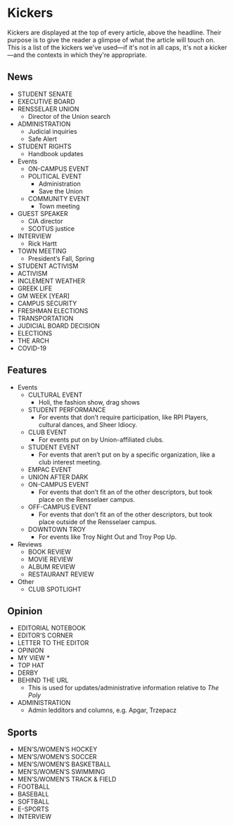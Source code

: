 # Kickers
Kickers are displayed at the top of every article, above the headline. Their purpose is to give the reader a glimpse of what the article will touch on. This is a list of the kickers we've used—if it's not in all caps, it's not a kicker—and the contexts in which they're appropriate.

## News
* STUDENT SENATE
* EXECUTIVE BOARD
* RENSSELAER UNION
	* Director of the Union search
* ADMINISTRATION
	* Judicial inquiries
	* Safe Alert
* STUDENT RIGHTS
	* Handbook updates
* Events
	* ON-CAMPUS EVENT
	* POLITICAL EVENT
		* Administration
		* Save the Union
	* COMMUNITY EVENT
		* Town meeting
* GUEST SPEAKER
	* CIA director
	* SCOTUS justice
* INTERVIEW
	* Rick Hartt
* TOWN MEETING
	* President’s Fall, Spring
* STUDENT ACTIVISM
* ACTIVISM
* INCLEMENT WEATHER
* GREEK LIFE
* GM WEEK [YEAR]
* CAMPUS SECURITY
* FRESHMAN ELECTIONS
* TRANSPORTATION
* JUDICIAL BOARD DECISION
* ELECTIONS
* THE ARCH
* COVID-19

## Features
* Events
	* CULTURAL EVENT
		* Holi, the fashion show, drag shows
	* STUDENT PERFORMANCE
		* For events that don’t require participation, like RPI Players, cultural dances, and Sheer Idiocy. 
	* CLUB EVENT
		* For events put on by Union-affiliated clubs. 
	* STUDENT EVENT
		* For events that aren’t put on by a specific organization, like a club interest meeting.
	* EMPAC EVENT
	* UNION AFTER DARK
	* ON-CAMPUS EVENT
		* For events that don’t fit an of the other descriptors, but took place on the Rensselaer campus.
	* OFF-CAMPUS EVENT
		* For events that don’t fit an of the other descriptors, but took place outside of the Rensselaer campus.
	* DOWNTOWN TROY
		* For events like Troy Night Out and Troy Pop Up. 
* Reviews
	* BOOK REVIEW
	* MOVIE REVIEW
	* ALBUM REVIEW
	* RESTAURANT REVIEW
* Other
	* CLUB SPOTLIGHT

## Opinion
* EDITORIAL NOTEBOOK
* EDITOR’S CORNER
* LETTER TO THE EDITOR
* OPINION
* MY VIEW
	* 
* TOP HAT
* DERBY
* BEHIND THE URL
	* This is used for updates/administrative information relative to _The Poly_
* ADMINISTRATION
	* Admin ledditors and columns, e.g. Apgar, Trzepacz
	
## Sports
* MEN’S/WOMEN’S HOCKEY
* MEN’S/WOMEN’S SOCCER
* MEN’S/WOMEN’S BASKETBALL
* MEN’S/WOMEN’S SWIMMING
* MEN’S/WOMEN’S TRACK & FIELD
* FOOTBALL
* BASEBALL
* SOFTBALL
* E-SPORTS
* INTERVIEW


